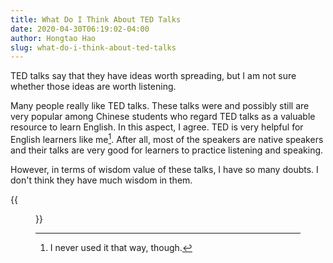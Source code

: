 ```yaml
---
title: What Do I Think About TED Talks
date: 2020-04-30T06:19:02-04:00
author: Hongtao Hao
slug: what-do-i-think-about-ted-talks
---
```


TED talks say that they have ideas worth spreading, but I am not sure whether those ideas are worth listening. 

Many people really like TED talks. These talks were and possibly still are very popular among Chinese students who regard TED talks as a valuable resource to learn English. In this aspect, I agree. TED is very helpful for English learners like me[^1]. After all, most of the speakers are native speakers and their talks are very good for learners to practice listening and speaking. 

However, in terms of wisdom value of these talks, I have so many doubts. I don't think they have much wisdom in them. 

{{<figure src="/media/information-knowledge-wisdom.png" caption="Information, knowledge, and wisdom, made by Hongtao"  width="400">}}



[^1]: I never used it that way, though. 